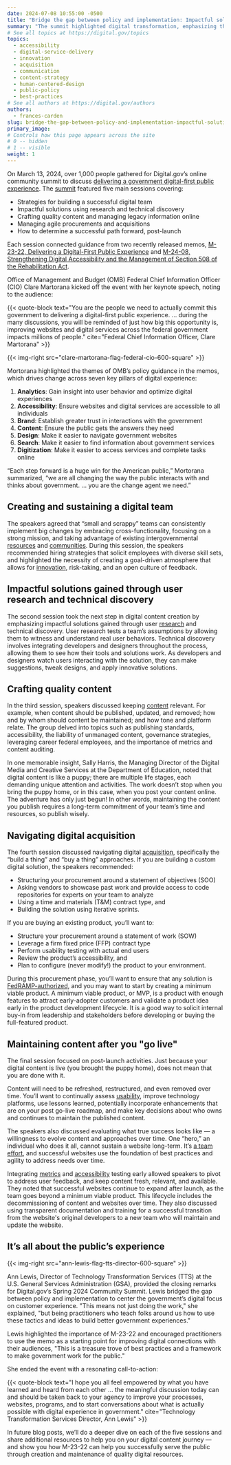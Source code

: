 ```yaml
---
date: 2024-07-08 10:55:00 -0500
title: "Bridge the gap between policy and implementation: Impactful solutions and strategies for success from Digital.gov's spring 2024 summit"
summary: "The summit highlighted digital transformation, emphasizing the significance of recent OMB memos for improving accessibility and customer experience."
# See all topics at https://digital.gov/topics
topics:
  - accessibility
  - digital-service-delivery
  - innovation
  - acquisition
  - communication
  - content-strategy
  - human-centered-design
  - public-policy
  - best-practices
# See all authors at https://digital.gov/authors
authors:
  - frances-carden
slug: bridge-the-gap-between-policy-and-implementation-impactful-solutions-and-strategies-for-success-from-digital-gov-spring-2024-summit
primary_image:
# Controls how this page appears across the site
# 0 -- hidden
# 1 -- visible
weight: 1
---
```


On March 13, 2024, over 1,000 people gathered for Digital.gov’s online community summit to discuss [delivering a government digital-first public experience](https://digital.gov/resources/delivering-digital-first-public-experience/). The [summit](https://digital.gov/event/2024/03/13/spring-2024-community-summit/) featured five main sessions covering:

- Strategies for building a successful digital team
- Impactful solutions using research and technical discovery
- Crafting quality content and managing legacy information online
- Managing agile procurements and acquisitions
- How to determine a successful path forward, post-launch

Each session connected guidance from two recently released memos, [M-23-22, Delivering a Digital-First Public Experience](https://www.whitehouse.gov/omb/management/ofcio/delivering-a-digital-first-public-experience/) and [M-24-08, Strengthening Digital Accessibility and the Management of Section 508 of the Rehabilitation Act](https://www.whitehouse.gov/omb/management/ofcio/m-24-08-strengthening-digital-accessibility-and-the-management-of-section-508-of-the-rehabilitation-act/).

Office of Management and Budget (OMB) Federal Chief Information Officer (CIO) Clare Martorana kicked off the event with her keynote speech, noting to the audience:

{{< quote-block text="You are the people we need to actually commit this government to delivering a digital-first public experience. … during the many discussions, you will be reminded of just how big this opportunity is, improving websites and digital services across the federal government impacts millions of people." cite="Federal Chief Information Officer, Clare Martorana" >}}

{{< img-right src="clare-martorana-flag-federal-cio-600-square" >}}

Mortorana highlighted the themes of OMB’s policy guidance in the memos, which drives change across seven key pillars of digital experience:

1. **Analytics**: Gain insight into user behavior and optimize digital experiences
2. **Accessibility**: Ensure websites and digital services are accessible to all individuals
3. **Brand**: Establish greater trust in interactions with the government
4. **Content**: Ensure the public gets the answers they need
5. **Design**: Make it easier to navigate government websites
6. **Search**: Make it easier to find information about government services
7. **Digitization**: Make it easier to access services and complete tasks online

“Each step forward is a huge win for the American public,” Mortorana summarized, “we are all changing the way the public interacts with and thinks about government. … you are the change agent we need.”

## Creating and sustaining a digital team

The speakers agreed that “small and scrappy” teams can consistently implement big changes by embracing cross-functionality, focusing on a strong mission, and taking advantage of existing intergovernmental [resources](https://digital.gov/resources/) and [communities](https://digital.gov/communities/). During this session, the speakers recommended hiring strategies that solicit employees with diverse skill sets, and highlighted the necessity of creating a goal-driven atmosphere that allows for [innovation](https://digital.gov/topics/innovation/), risk-taking, and an open culture of feedback.

## Impactful solutions gained through user research and technical discovery

The second session took the next step in digital content creation by emphasizing impactful solutions gained through user [research](https://digital.gov/topics/research/) and technical discovery. User research tests a team’s assumptions by allowing them to witness and understand real user behaviors. Technical discovery involves integrating developers and designers throughout the process, allowing them to see how their tools and solutions work. As developers and designers watch users interacting with the solution, they can make suggestions, tweak designs, and apply innovative solutions.

## Crafting quality content

In the third session, speakers discussed keeping [content](https://digital.gov/topics/content-strategy/) relevant. For example, when content should be published, updated, and removed; how and by whom should content be maintained; and how tone and platform relate. The group delved into topics such as publishing standards, accessibility, the liability of unmanaged content, governance strategies, leveraging career federal employees, and the importance of metrics and content auditing.

In one memorable insight, Sally Harris, the Managing Director of the Digital Media and Creative Services at the Department of Education, noted that digital content is like a puppy; there are multiple life stages, each demanding unique attention and activities. The work doesn’t stop when you bring the puppy home, or in this case, when you post your content online. The adventure has only just begun! In other words, maintaining the content you publish requires a long-term commitment of your team’s time and resources, so publish wisely.

## Navigating digital acquisition

The fourth session discussed navigating digital [acquisition](https://digital.gov/topics/acquisition/), specifically the “build a thing” and “buy a thing” approaches. If you are building a custom digital solution, the speakers recommended:

- Structuring your procurement around a statement of objectives (SOO)
- Asking vendors to showcase past work and provide access to code repositories for experts on your team to analyze
- Using a time and materials (T&M) contract type, and
- Building the solution using iterative sprints.

If you are buying an existing product, you’ll want to:

- Structure your procurement around a statement of work (SOW)
- Leverage a firm fixed price (FFP) contract type
- Perform usability testing with actual end users
- Review the product’s accessibility, and
- Plan to configure (never modify!) the product to your environment.

During this procurement phase, you’ll want to ensure that any solution is [FedRAMP-authorized](https://www.fedramp.gov/faqs/#faq-authorization), and you may want to start by creating a minimum viable product. A minimum viable product, or MVP, is a product with enough features to attract early-adopter customers and validate a product idea early in the product development lifecycle. It is a good way to solicit internal buy-in from leadership and stakeholders before developing or buying the full-featured product.

## Maintaining content after you "go live"

The final session focused on post-launch activities. Just because your digital content is live (you brought the puppy home), does not mean that you are done with it.

Content will need to be refreshed, restructured, and even removed over time. You’ll want to continually assess [usability](https://digital.gov/topics/usability/), improve technology platforms, use lessons learned, potentially incorporate enhancements that are on your post go-live roadmap, and make key decisions about who owns and continues to maintain the published content.

The speakers also discussed evaluating what true success looks like — a willingness to evolve content and approaches over time. One “hero,” an individual who does it all, cannot sustain a website long-term. It’s [a team effort](https://digital.gov/2020/05/27/whos-on-your-digital-dream-team/), and successful websites use the foundation of best practices and agility to address needs over time.

Integrating [metrics](https://digital.gov/topics/analytics/) and [accessibility](https://digital.gov/topics/accessibility/) testing early allowed speakers to pivot to address user feedback, and keep content fresh, relevant, and available. They noted that successful websites continue to expand after launch, as the team goes beyond a minimum viable product. This lifecycle includes the decommissioning of content and websites over time. They also discussed using transparent documentation and training for a successful transition from the website's original developers to a new team who will maintain and update the website.

## It’s all about the public’s experience

{{< img-right src="ann-lewis-flag-tts-director-600-square" >}}

Ann Lewis, Director of Technology Transformation Services (TTS) at the U.S. General Services Administration (GSA), provided the closing remarks for Digital.gov’s Spring 2024 Community Summit. Lewis bridged the gap between policy and implementation to center the government’s digital focus on customer experience. "This means not just doing the work," she explained, "but being practitioners who teach folks around us how to use these tactics and ideas to build better government experiences."

Lewis highlighted the importance of M-23-22 and encouraged practitioners to use the memo as a starting point for improving digital connections with their audiences, "This is a treasure trove of best practices and a framework to make government work for the public."

She ended the event with a resonating call-to-action:

{{< quote-block text="I hope you all feel empowered by what you have learned and heard from each other … the meaningful discussion today can and should be taken back to your agency to improve your processes, websites, programs, and to start conversations about what is actually possible with digital experience in government." cite="Technology Transformation Services Director, Ann Lewis" >}}

In future blog posts, we’ll do a deeper dive on each of the five sessions and share additional resources to help you on your digital content journey — and show you how M-23-22 can help you successfully serve the public through creation and maintenance of quality digital resources.
